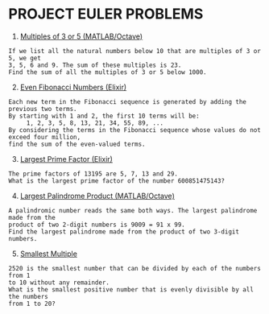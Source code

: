 # PROJECT EULER PROBLEMS

1. [Multiples of 3 or 5 (MATLAB/Octave)](https://github.com/kwardynski/project_euler/tree/master/Problem001)
```
If we list all the natural numbers below 10 that are multiples of 3 or 5, we get 
3, 5, 6 and 9. The sum of these multiples is 23.
Find the sum of all the multiples of 3 or 5 below 1000.
```

2. [Even Fibonacci Numbers (Elixir)](https://github.com/kwardynski/project_euler/tree/master/Problem002)
```
Each new term in the Fibonacci sequence is generated by adding the previous two terms.
By starting with 1 and 2, the first 10 terms will be:
     1, 2, 3, 5, 8, 13, 21, 34, 55, 89, ...
By considering the terms in the Fibonacci sequence whose values do not exceed four million,
find the sum of the even-valued terms.
```

3. [Largest Prime Factor (Elixir)](https://github.com/kwardynski/project_euler/tree/master/Problem003)
```
The prime factors of 13195 are 5, 7, 13 and 29.
What is the largest prime factor of the number 600851475143?
```

4. [Largest Palindrome Product (MATLAB/Octave)](https://github.com/kwardynski/project_euler/tree/master/Problem004)
```
A palindromic number reads the same both ways. The largest palindrome made from the
product of two 2-digit numbers is 9009 = 91 x 99.
Find the largest palindrome made from the product of two 3-digit numbers.
```

5. [Smallest Multiple](https://github.com/kwardynski/project_euler/tree/master/Problem005)
```
2520 is the smallest number that can be divided by each of the numbers from 1 
to 10 without any remainder.
What is the smallest positive number that is evenly divisible by all the numbers
from 1 to 20?
```
